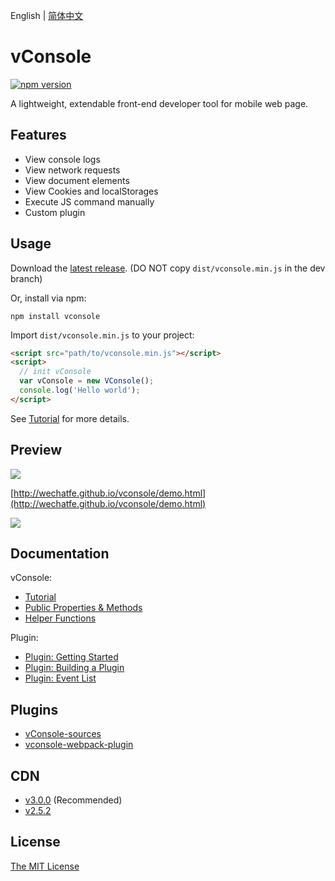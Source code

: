 English | [简体中文](./README_CN.md)

vConsole
==============================
[![npm version](https://badge.fury.io/js/vconsole.svg)](https://badge.fury.io/js/vconsole) 

A lightweight, extendable front-end developer tool for mobile web page.


## Features

- View console logs
- View network requests
- View document elements
- View Cookies and localStorages
- Execute JS command manually
- Custom plugin


## Usage

Download the [latest release](https://github.com/Tencent/vConsole/releases/latest). (DO NOT copy `dist/vconsole.min.js` in the dev branch)

Or, install via npm:

```
npm install vconsole
```

Import `dist/vconsole.min.js` to your project:

```html
<script src="path/to/vconsole.min.js"></script>
<script>
  // init vConsole
  var vConsole = new VConsole();
  console.log('Hello world');
</script>
```

See [Tutorial](./doc/tutorial.md) for more details.


## Preview

![](./example/snapshot/qrcode.png)

[http://wechatfe.github.io/vconsole/demo.html](http://wechatfe.github.io/vconsole/demo.html)

![](./example/snapshot/log_panel.png)


## Documentation

vConsole:

 - [Tutorial](./doc/tutorial.md)
 - [Public Properties & Methods](./doc/public_properties_methods.md)
 - [Helper Functions](./doc/helper_functions.md)

Plugin:

 - [Plugin: Getting Started](./doc/plugin_getting_started.md)
 - [Plugin: Building a Plugin](./doc/plugin_building_a_plugin.md)
 - [Plugin: Event List](./doc/plugin_event_list.md)


## Plugins

 - [vConsole-sources](https://github.com/WechatFE/vConsole-sources)
 - [vconsole-webpack-plugin](https://github.com/diamont1001/vconsole-webpack-plugin)


## CDN

- [v3.0.0](https://res.wx.qq.com/mmbizwap/zh_CN/htmledition/js/vconsole/3.0.0/vconsole.min.js) (Recommended)
- [v2.5.2](https://res.wx.qq.com/mmbizwap/zh_CN/htmledition/js/vconsole/2.5.2/vconsole.min.js)


## License

[The MIT License](./LICENSE)
